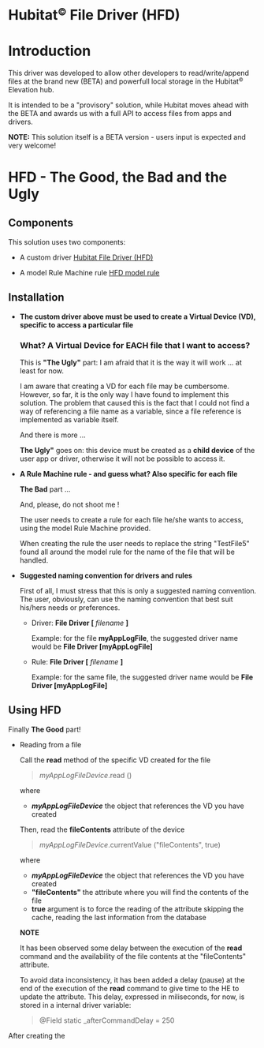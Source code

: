 # Hubitat<small><sup>&copy;</sup></small> File Driver (HFD)

# Introduction

This driver was developed to allow other developers to read/write/append files at the brand new (BETA) and powerfull local storage in the Hubitat<small><sup>&copy;</sup></small> Elevation hub.

It is intended to be a "provisory" solution, while Hubitat moves ahead with the BETA and awards us with a full API to access files from apps and drivers.

**NOTE:** This solution itself is a BETA version - users input is expected and very welcome!


# HFD - The Good, the Bad and the Ugly

## Components

This solution uses two components:

- A custom driver [Hubitat File Driver (HFD)](https://github.com/MAFFPT/Hubitat/blob/master/Hubitat%20File%20Driver%20(HFD)/driver/Hubitat%20File%20Driver%20(HFD).groovy)

- A model Rule Machine rule [HFD model rule](https://github.com/MAFFPT/Hubitat/tree/master/Hubitat%20File%20Driver%20(HFD)/rule)

## Installation

- **The custom driver above must be used to create a Virtual Device (VD), specific to access a particular file**

  ### What? A Virtual Device for EACH file that I want to access?

  This is **"The Ugly"** part: I am afraid that it is the way it will work ... at least for now.

  I am aware that creating a VD for each file may be cumbersome. However, so far, it is the only way I have found to implement this solution. The problem that caused this is the fact that I could not find a way of referencing a file name as a variable, since a file reference is implemented as variable itself.
  
  And there is more ...
  
  **The Ugly"** goes on: this device must be created as a **child device** of the user app or driver, otherwise it will not be possible to access it.

- **A Rule Machine rule - and guess what? Also specific for each file**

  **The Bad** part ...
  
  And, please, do not shoot me !
  
  The user needs to create a rule for each file he/she wants to access, using the model Rule Machine provided.
  
  When creating the rule the user needs to replace the string "TestFile5" found all around the model rule for the name of the file that will be handled.
  
- **Suggested naming convention for drivers and rules**

  First of all, I must stress that this is only a suggested naming convention. The user, obviously, can use the naming convention that best suit his/hers needs or preferences.
  
  - Driver: **File Driver [** *filename* **]**
  
    Example: for the file **myAppLogFile**, the suggested driver name would be **File Driver [myAppLogFile]**
    
  - Rule: **File Driver [** *filename* **]**
  
    Example: for the same file, the suggested driver name would be **File Driver [myAppLogFile]**
  
## Using HFD

Finally **The Good** part!

- Reading from a file

  Call the **read** method of the specific VD created for the file
  
  >
  > *myAppLogFileDevice*.read ()
  >
  
    where 
     
     - ***myAppLogFileDevice*** the object that references the VD you have created 
  
  Then, read the **fileContents** attribute of the device
  
  >
  > *myAppLogFileDevice*.currentValue ("fileContents", true)
  >
  
    where 
    
     - ***myAppLogFileDevice*** the object that references the VD you have created
     - **"fileContents"** the attribute where you will find the contents of the file
     - **true** argument is to force the reading of the attribute skipping the cache, reading the last information from the database
     
   **NOTE** 
   
   It has been observed some delay between the execution of the **read** command and the availability of the file contents at the "fileContents" attribute.
   
   To avoid data inconsistency, it has been added a delay (pause) at the end of the execution of the **read** command to give time to the HE to update the attribute. This delay, expressed in miliseconds, for now, is stored in a internal driver variable:
   
    >
    > @Field static _afterCommandDelay = 250
    >


After creating the
